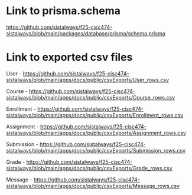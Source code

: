 # Link to prisma.schema 

https://github.com/sistalways/f25-cisc474-sistalways/blob/main/packages/database/prisma/schema.prisma

# Link to exported csv files 

User - https://github.com/sistalways/f25-cisc474-sistalways/blob/main/apps/docs/public/csvExports/User_rows.csv

Course - https://github.com/sistalways/f25-cisc474-sistalways/blob/main/apps/docs/public/csvExports/Course_rows.csv

Enrollment - https://github.com/sistalways/f25-cisc474-sistalways/blob/main/apps/docs/public/csvExports/Enrollment_rows.csv

Assignment - https://github.com/sistalways/f25-cisc474-sistalways/blob/main/apps/docs/public/csvExports/Assignment_rows.csv

Submission - https://github.com/sistalways/f25-cisc474-sistalways/blob/main/apps/docs/public/csvExports/Submission_rows.csv

Grade - https://github.com/sistalways/f25-cisc474-sistalways/blob/main/apps/docs/public/csvExports/Grade_rows.csv

Message - https://github.com/sistalways/f25-cisc474-sistalways/blob/main/apps/docs/public/csvExports/Message_rows.csv






